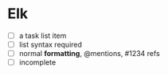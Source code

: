 Elk
===
- [ ] a task list item
- [ ] list syntax required
- [ ] normal **formatting**, @mentions, #1234 refs
- [ ] incomplete
